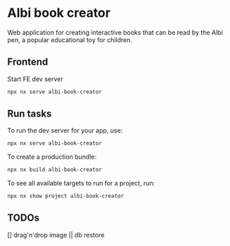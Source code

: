 # Albi book creator

Web application for creating interactive books that can be read by the Albi pen, a popular educational toy for children.

## Frontend

Start FE dev server

```sh
npx nx serve albi-book-creator
```

## Run tasks

To run the dev server for your app, use:

```sh
npx nx serve albi-book-creator
```

To create a production bundle:

```sh
npx nx build albi-book-creator
```

To see all available targets to run for a project, run:

```sh
npx nx show project albi-book-creator
```

## TODOs

[] drag'n'drop image || db restore
